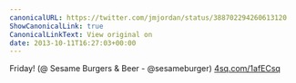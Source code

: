 ```yaml
---
canonicalURL: https://twitter.com/jmjordan/status/388702294260613120
ShowCanonicalLink: true
CanonicalLinkText: View original on
date: 2013-10-11T16:27:03+00:00
---
```

Friday! (@ Sesame Burgers &amp; Beer - @sesameburger) [4sq.com/1afECsq](http://4sq.com/1afECsq)